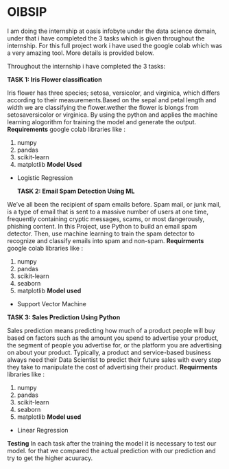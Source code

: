 # OIBSIP
I am doing the internship at oasis  infobyte under the data science domain, under that i have completed the 3 tasks which is given throughout the internship. For this full project work i have used the google colab which was a very amazing tool. More details is provided below.

Throughout the internship i have completed the 3 tasks:

**TASK 1: Iris Flower classification**

Iris flower has three species; setosa, versicolor, and virginica, which differs according to their
measurements.Based on the sepal and petal length and width we are classifying the flower.wether the flower is blongs from setosaversicolor or virginica.
By using the python and applies the machine learning alogorithm for training the model and generate the output.
**Requirements**
google colab 
libraries like : 
1. numpy
2. pandas
3. scikit-learn
4. matplotlib
**Model Used**
- Logistic Regression

  **TASK 2: Email Spam Detection Using ML**
  
We’ve all been the recipient of spam emails before. Spam mail, or junk mail, is a type of email
that is sent to a massive number of users at one time, frequently containing cryptic
messages, scams, or most dangerously, phishing content.
In this Project, use Python to build an email spam detector. Then, use machine learning to
train the spam detector to recognize and classify emails into spam and non-spam.
**Requirments**
  google colab 
libraries like : 
1. numpy
2. pandas
3. scikit-learn
4. seaborn
5. matplotlib
**Model used**
- Support Vector Machine

**TASK 3: Sales Prediction Using Python**

Sales prediction means predicting how much of a product people will buy based on factors
such as the amount you spend to advertise your product, the segment of people you
advertise for, or the platform you are advertising on about your product.
Typically, a product and service-based business always need their Data Scientist to predict
their future sales with every step they take to manipulate the cost of advertising their
product.
**Requirments**
libraries like : 
1. numpy
2. pandas
3. scikit-learn
4. seaborn
5. matplotlib
**Model used**
- Linear Regression

**Testing**
In each task after the training the model it is necessary to test our model. for that we compared the actual prediction with our prediction and try to get the higher acuuracy.
